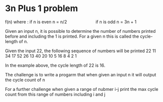 # 3n Plus 1 problem

f(n) where :   if n is even n = n/2
&nbsp;&nbsp;&nbsp;&nbsp;&nbsp;&nbsp;&nbsp;&nbsp;&nbsp;&nbsp;&nbsp;&nbsp;&nbsp;&nbsp;&nbsp;&nbsp;&nbsp;&nbsp;&nbsp;&nbsp;&nbsp;&nbsp;&nbsp;if n is odd n = 3n + 1

Given an input n, it is possible to determine the number of numbers printed before and including
the 1 is printed.  For a given n this is called the cycle-length of n.  

Given the input 22, the following sequence of numbers will be printed
22 11 34 17 52 26 13 40 20 10 5 16 8 4 2 1

In the example above, the cycle
length of 22 is 16.

The challenge is to write a progarm that when given an input n it will output the cycle count of n

For a further challenge when given a range of nubmer i-j print the max cycle count from this range of numbers including i and j

